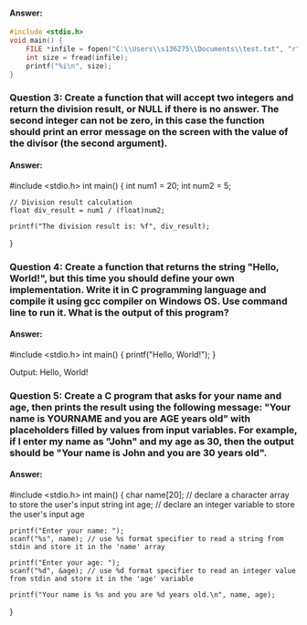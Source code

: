 #### Answer:
```c
#include <stdio.h>
void main() {
    FILE *infile = fopen("C:\\Users\\s136275\\Documents\\test.txt", "r");
    int size = fread(infile);
    printf("%i\n", size);
}
```
### Question 3: Create a function that will accept two integers and return the division result, or NULL if there is no answer. The second integer can not be zero, in this case the function should print an error message on the screen with the value of the divisor (the second argument).
#### Answer:

#include <stdio.h>
int main() {
    int num1 = 20;
    int num2 = 5;
    
    // Division result calculation
    float div_result = num1 / (float)num2;

    printf("The division result is: %f", div_result);
}

### Question 4: Create a function that returns the string "Hello, World!", but this time you should define your own implementation. Write it in C programming language and compile it using gcc compiler on Windows OS. Use command line to run it. What is the output of this program?
#### Answer:

#include <stdio.h>
int main() {
    printf("Hello, World!");
}

Output: Hello, World!

### Question 5: Create a C program that asks for your name and age, then prints the result using the following message: "Your name is YOURNAME and you are AGE years old" with placeholders filled by values from input variables. For example, if I enter my name as "John" and my age as 30, then the output should be "Your name is John and you are 30 years old".
#### Answer:

#include <stdio.h>
int main() {
    char name[20]; // declare a character array to store the user's input string
    int age; // declare an integer variable to store the user's input age
    
    printf("Enter your name: ");
    scanf("%s", name); // use %s format specifier to read a string from stdin and store it in the 'name' array
    
    printf("Enter your age: ");
    scanf("%d", &age); // use %d format specifier to read an integer value from stdin and store it in the 'age' variable
    
    printf("Your name is %s and you are %d years old.\n", name, age);
}

